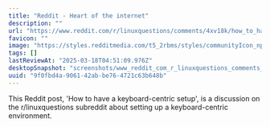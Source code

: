 ```yaml
---
title: "Reddit - Heart of the internet"
description: ""
url: "https://www.reddit.com/r/linuxquestions/comments/4xv18k/how_to_have_a_keyboardcentric_setup/"
favicon: ""
image: "https://styles.redditmedia.com/t5_2rbms/styles/communityIcon_npwk9ubqswme1.png"
tags: []
lastReviewAt: "2025-03-18T04:51:09.976Z"
desktopSnapshot: "screenshots/www_reddit_com_r_linuxquestions_comments_4xv18k_how_to_have_a_keyboardcentric_setup.png"
uuid: "9f0fbd4a-9061-42ab-be76-4721c63b648b"
---
```

This Reddit post, 'How to have a keyboard-centric setup', is a discussion on the r/linuxquestions subreddit about setting up a keyboard-centric environment.